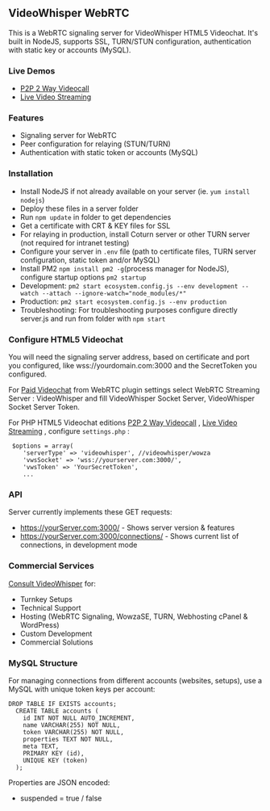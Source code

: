 ## VideoWhisper WebRTC

This is a WebRTC signaling server for VideoWhisper HTML5 Videochat. It's built in NodeJS, supports SSL, TURN/STUN configuration, authentication with static key or accounts (MySQL).

### Live Demos
* [P2P 2 Way Videocall](https://demo.videowhisper.com/p2p-html5-videocall/)
* [Live Video Streaming](https://demo.videowhisper.com/vws-html5-livestreaming/)

### Features
* Signaling server for WebRTC
* Peer configuration for relaying (STUN/TURN)
* Authentication with static token or accounts (MySQL)

### Installation
* Install NodeJS if not already available on your server (ie. `yum install nodejs`)
* Deploy these files in a server folder
* Run `npm update` in folder to get dependencies 
* Get a certificate with CRT & KEY files for SSL
* For relaying in production, install Coturn server or other TURN server (not required for intranet testing)
* Configure your server in `.env` file (path to certificate files, TURN server configuration, static token and/or MySQL)
* Install PM2 `npm install pm2 -g`(process manager for NodeJS), configure startup options `pm2 startup`
* Development: `pm2 start ecosystem.config.js --env development --watch --attach --ignore-watch="node_modules/*"`
* Production: `pm2 start ecosystem.config.js --env production`
* Troubleshooting: For troubleshooting purposes configure directly server.js and run from folder with `npm start`

### Configure HTML5 Videochat
You will need the signaling server address, based on certificate and port you configured, like wss://yourdomain.com:3000 and the SecretToken you configured. 

For [Paid Videochat](https://paidvideochat.com/) from WebRTC plugin settings select WebRTC Streaming Server : VideoWhisper and fill VideoWhisper Socket Server, VideoWhisper Socket Server Token.

For PHP HTML5 Videochat editions [P2P 2 Way Videocall](https://demo.videowhisper.com/p2p-html5-videocall/) , [Live Video Streaming](https://demo.videowhisper.com/vws-html5-livestreaming/) , configure `settings.php` :

```
 $options = array(
	'serverType' => 'videowhisper', //videowhisper/wowza 
	'vwsSocket' => 'wss://yourserver.com:3000/',
	'vwsToken' => 'YourSecretToken',
    ...
```

### API
Server currently implements these GET requests:
* https://yourServer.com:3000/ - Shows server version & features
* https://yourServer.com:3000/connections/ - Shows current list of connections, in development mode

### Commercial Services
[Consult VideoWhisper](https://consult.videowhisper.com/) for:
* Turnkey Setups
* Technical Support
* Hosting (WebRTC Signaling, WowzaSE, TURN, Webhosting cPanel & WordPress)
* Custom Development
* Commercial Solutions

### MySQL Structure
For managing connections from different accounts (websites, setups), use a MySQL with unique token keys per account:
```
DROP TABLE IF EXISTS accounts;
  CREATE TABLE accounts (
    id INT NOT NULL AUTO_INCREMENT,
    name VARCHAR(255) NOT NULL,
    token VARCHAR(255) NOT NULL,
    properties TEXT NOT NULL,
    meta TEXT,
    PRIMARY KEY (id),
    UNIQUE KEY (token)
  );
```

Properties are JSON encoded:
* suspended = true / false
